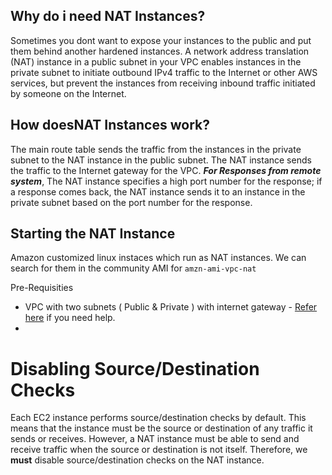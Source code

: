 ## Why do i need NAT Instances?
Sometimes you dont want to expose your instances to the public and put them behind another hardened instances. A network address translation (NAT) instance in a public subnet in your VPC enables instances in the private subnet to initiate outbound IPv4 traffic to the Internet or other AWS services, but prevent the instances from receiving inbound traffic initiated by someone on the Internet.


## How doesNAT Instances work?

The main route table sends the traffic from the instances in the private subnet to the NAT instance in the public subnet. The NAT instance sends the traffic to the Internet gateway for the VPC.
_**For Responses from remote system**_, The NAT instance specifies a high port number for the response; if a response comes back, the NAT instance sends it to an instance in the private subnet based on the port number for the response.



## Starting the NAT Instance
Amazon customized linux instaces which run as NAT instances. We can search for them in the community AMI for `amzn-ami-vpc-nat`

Pre-Requisities
 - VPC with two subnets ( Public & Private ) with internet gateway - [Refer here](https://github.com/miztiik/AWS-Demos/tree/master/How-To/setup-multi-az-vpc-from-scratch-using-boto) if you need help.
 - 

# Disabling Source/Destination Checks
Each EC2 instance performs source/destination checks by default. This means that the instance must be the source or destination of any traffic it sends or receives. However, a NAT instance must be able to send and receive traffic when the source or destination is not itself. Therefore, we **must** disable source/destination checks on the NAT instance.


